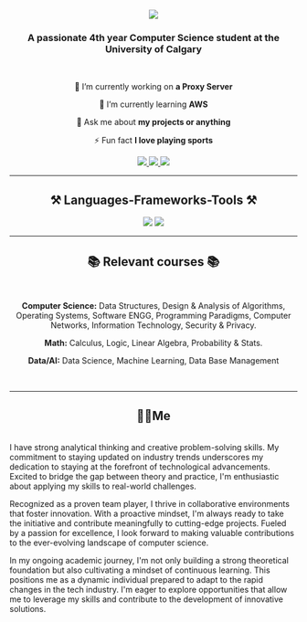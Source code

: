 <h1 align="center">
    <img src="https://readme-typing-svg.herokuapp.com/?font=Righteous&size=35&center=true&vCenter=true&width=500&height=70&duration=4000&lines=Hi+There!+👋;+I'm+Matias+Campuzano!;" />
</h1>

<h3 align="center">A passionate 4th year Computer Science student at the University of Calgary</h3>

<br/>

<div align="center">
 
 🔭 I’m currently working on **a Proxy Server**
 
 🌱 I’m currently learning **AWS**

💬 Ask me about **my projects or anything**

⚡ Fun fact **I love playing sports**

 </div>
 
<div align="center"> 
  <a href="mailto:matiascampuzano2013@gmail.com">
    <img src="https://img.shields.io/badge/Gmail-333333?style=for-the-badge&logo=gmail&logoColor=red" />
  </a>
  <a href="https://linkedin.com/in/matias-campuzano-" target="_blank">
    <img src="https://img.shields.io/badge/LinkedIn-0077B5?style=for-the-badge&logo=linkedin&logoColor=white" target="_blank" />
  </a>
  <a href="https://Matias-Garcia.github.io" target="_blank">
     <img src="https://img.shields.io/badge/Portfolio-FF5722?style=for-the-badge&logo=todoist&logoColor=white" target="_blank" /> <!-- sqlite, safari, google-chrome are other good icon options -->
  </a>
</div>

 <hr/>
 
<h2 align="center">⚒️ Languages-Frameworks-Tools ⚒️</h2>
<div align="center">
    <img src="https://skillicons.dev/icons?i=react,html,css,vscode,github,git" />
    <img src="https://skillicons.dev/icons?i=nodejs,python,javascript,typescript,mongodb,c,java,mysql" /><br>
</div>


</div>

 <hr/>
 
<h2 align="center">📚 Relevant courses 📚</h2>
<br/>
<div align="center">

<div align="center">
 
**Computer Science:** Data Structures, Design & Analysis of Algorithms, Operating Systems, Software ENGG, Programming Paradigms, Computer Networks, Information Technology, Security & Privacy. 

**Math:** Calculus, Logic, Linear Algebra, Probability & Stats. 

**Data/AI:** Data Science, Machine Learning, Data Base Management
</div>

<br/>
<hr/>

<h2 align="center"> 👨‍💻Me </h2>
<br/>
<div align="left">
I have strong analytical thinking and creative problem-solving skills. My commitment to staying updated on industry trends underscores my dedication to staying at the forefront of technological advancements. Excited to bridge the gap between theory and practice, I'm enthusiastic about applying my skills to real-world challenges.

    
Recognized as a proven team player, I thrive in collaborative environments that foster innovation. With a proactive mindset, I'm always ready to take the initiative and contribute meaningfully to cutting-edge projects. Fueled by a passion for excellence, I look forward to making valuable contributions to the ever-evolving landscape of computer science.


In my ongoing academic journey, I'm not only building a strong theoretical foundation but also cultivating a mindset of continuous learning. This positions me as a dynamic individual prepared to adapt to the rapid changes in the tech industry. I'm eager to explore opportunities that allow me to leverage my skills and contribute to the development of innovative solutions.
<br/>
